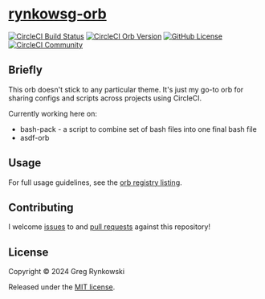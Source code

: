 # [rynkowsg-orb][orb-info-docs]

[![CircleCI Build Status][orb-build-status]][orb-build-url]
[![CircleCI Orb Version][orb-info-version-svg]][orb-info-docs]
[![GitHub License][orb-license-svg]][orb-license]
[![CircleCI Community][orbs-discuss-svg]][orbs-discuss]

## Briefly

This orb doesn't stick to any particular theme. It's just my go-to orb for sharing configs and scripts across projects using CircleCI.

Currently working here on:
- bash-pack - a script to combine set of bash files into one final bash file
- asdf-orb

## Usage

For full usage guidelines, see the [orb registry listing][orb-info-docs].

## Contributing

I welcome [issues][gh-issues] to and [pull requests][gh-pulls] against this repository!

## License

Copyright © 2024 Greg Rynkowski

Released under the [MIT license][orb-license].

[gh-issues]: https://github.com/rynkowsg/rynkowsg-orb/issues
[gh-pulls]: https://github.com/rynkowsg/rynkowsg-orb/pulls
[orb-build-status]: https://circleci.com/gh/rynkowsg/rynkowsg-orb.svg?style=shield "CircleCI Build Status"
[orb-build-url]: https://circleci.com/gh/rynkowsg/rynkowsg-orb
[orb-info-docs]: https://circleci.com/developer/orbs/orb/rynkowsg/rynkowsg-orb
[orb-info-version-svg]: https://badges.circleci.com/orbs/rynkowsg/rynkowsg-orb.svg
[orb-license-svg]: https://img.shields.io/badge/license-MIT-lightgrey.svg
[orb-license]: https://raw.githubusercontent.com/rynkowsg/rynkowsg-orb/master/LICENSE
[orbs-discuss-svg]: https://img.shields.io/badge/community-CircleCI%20Discuss-343434.svg
[orbs-discuss]: https://discuss.circleci.com/c/ecosystem/orbs
